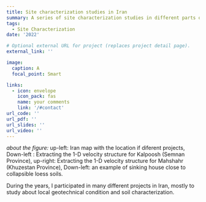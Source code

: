 ```yaml
---
title: Site characterization studies in Iran
summary: A series of site characterization studies in different parts of Iran
tags:
  - Site Characterization
date: '2022'

# Optional external URL for project (replaces project detail page).
external_link: ''

image:
  caption: A
  focal_point: Smart

links:
  - icon: envelope
    icon_pack: fas
    name: your comments
    link: '/#contact'
url_code: ''
url_pdf: ''
url_slides: ''
url_video: ''
---
```

*about the figure:* up-left: Iran map with the location if diferent projects, Down-left : Extracting the 1-D velocity structure for Kalpoosh (Semnan Province), up-right: Extracting the 1-D velocity structure for Mahshahr (Khuzestan Province), Down-left: an example of sinking house close to collapsible loess soils.

During the years, I participated in many different projects in Iran, mostly to study about local geotechnical condition and soil characterization. 